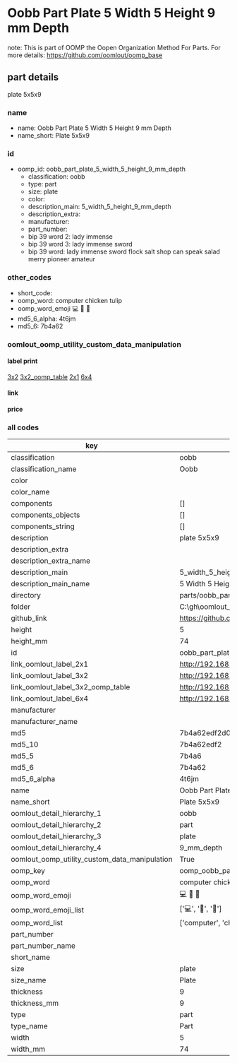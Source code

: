 # Oobb Part Plate 5 Width 5 Height 9 mm Depth  

note: This is part of OOMP the Oopen Organization Method For Parts. For more details: https://github.com/oomlout/oomp_base

##  part details
  



plate 5x5x9



### name
* name: Oobb Part Plate 5 Width 5 Height 9 mm Depth
* name_short: Plate 5x5x9 
### id
* oomp_id: oobb_part_plate_5_width_5_height_9_mm_depth
  * classification: oobb
  * type: part
  * size: plate
  * color: 
  * description_main: 5_width_5_height_9_mm_depth
  * description_extra: 
  * manufacturer: 
  * part_number: 
  * bip 39 word 2: lady immense
  * bip 39 word 3: lady immense sword
  * bip 39 word: lady immense sword flock salt shop can speak salad merry pioneer amateur

### other_codes
* short_code: 
* oomp_word: computer chicken tulip
* oomp_word_emoji :computer: :chicken: :tulip:
* md5_6_alpha: 4t6jm
* md5_6: 7b4a62






### oomlout_oomp_utility_custom_data_manipulation
#### label print
[3x2](http://192.168.1.245:1112/?label=oomp%204t6jm)
[3x2_oomp_table](http://192.168.1.108:1112/?label=oomp%204t6jm)
[2x1](http://192.168.1.242:1112/?label=oomp%204t6jm)
[6x4](http://192.168.1.55:1112/?label=oomp%204t6jm)    

#### link

                              

#### price







### all codes 
| key | value |  
| --- | --- |  
| classification | oobb |  
| classification_name | Oobb |  
| color |  |  
| color_name |  |  
| components | [] |  
| components_objects | [] |  
| components_string | [] |  
| description | plate 5x5x9 |  
| description_extra |  |  
| description_extra_name |  |  
| description_main | 5_width_5_height_9_mm_depth |  
| description_main_name | 5 Width 5 Height 9 mm Depth |  
| directory | parts/oobb_part_plate_5_width_5_height_9_mm_depth |  
| folder | C:\gh\oomlout_oobb_version_4_generated_parts\things\oobb_part_plate_5_width_5_height_9_mm_depth |  
| github_link | https://github.com/oomlout/oomlout_oomp_part_src/tree/main/parts/oobb_part_plate_5_width_5_height_9_mm_depth |  
| height | 5 |  
| height_mm | 74 |  
| id | oobb_part_plate_5_width_5_height_9_mm_depth |  
| link_oomlout_label_2x1 | http://192.168.1.242:1112/?label=oomp%204t6jm |  
| link_oomlout_label_3x2 | http://192.168.1.245:1112/?label=oomp%204t6jm |  
| link_oomlout_label_3x2_oomp_table | http://192.168.1.108:1112/?label=oomp%204t6jm |  
| link_oomlout_label_6x4 | http://192.168.1.55:1112/?label=oomp%204t6jm |  
| manufacturer |  |  
| manufacturer_name |  |  
| md5 | 7b4a62edf2d0c41f1adf5595b89c63e4 |  
| md5_10 | 7b4a62edf2 |  
| md5_5 | 7b4a6 |  
| md5_6 | 7b4a62 |  
| md5_6_alpha | 4t6jm |  
| name | Oobb Part Plate 5 Width 5 Height 9 mm Depth |  
| name_short | Plate 5x5x9  |  
| oomlout_detail_hierarchy_1 | oobb |  
| oomlout_detail_hierarchy_2 | part |  
| oomlout_detail_hierarchy_3 | plate |  
| oomlout_detail_hierarchy_4 | 9_mm_depth |  
| oomlout_oomp_utility_custom_data_manipulation | True |  
| oomp_key | oomp_oobb_part_plate_5_width_5_height_9_mm_depth |  
| oomp_word | computer chicken tulip |  
| oomp_word_emoji | :computer: :chicken: :tulip: |  
| oomp_word_emoji_list | [':computer:', ':chicken:', ':tulip:'] |  
| oomp_word_list | ['computer', 'chicken', 'tulip'] |  
| part_number |  |  
| part_number_name |  |  
| short_name |  |  
| size | plate |  
| size_name | Plate |  
| thickness | 9 |  
| thickness_mm | 9 |  
| type | part |  
| type_name | Part |  
| width | 5 |  
| width_mm | 74 |  
